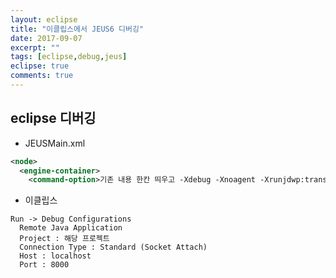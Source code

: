 ```yaml
---
layout: eclipse
title: "이클립스에서 JEUS6 디버깅"
date: 2017-09-07
excerpt: ""
tags: [eclipse,debug,jeus]
eclipse: true
comments: true
---
```


## eclipse 디버깅

 - JEUSMain.xml  

~~~xml
<node>
  <engine-container>
    <command-option>기존 내용 한칸 띄우고 -Xdebug -Xnoagent -Xrunjdwp:transport=dt_socket,address=8000,server=y,suspend=n -server<command-option>
~~~

 - 이클립스  

~~~
Run -> Debug Configurations
  Remote Java Application
  Project : 해당 프로젝트
  Connection Type : Standard (Socket Attach)
  Host : localhost
  Port : 8000
~~~
